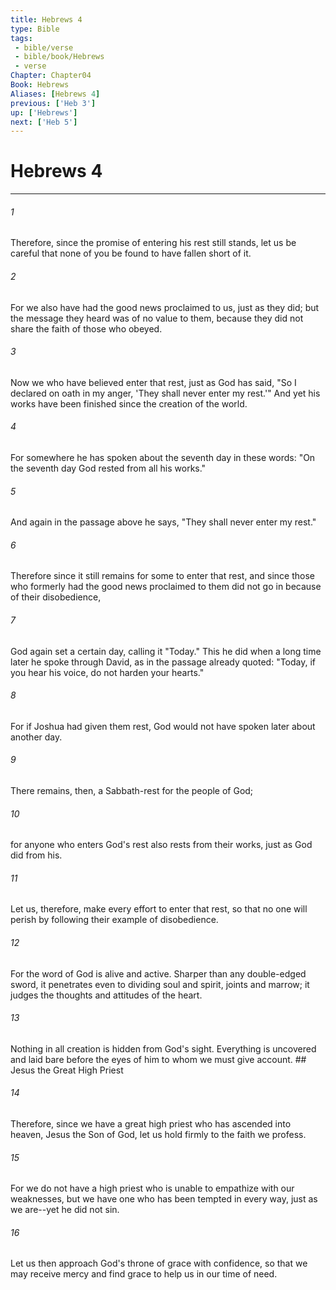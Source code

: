 ```yaml
---
title: Hebrews 4
type: Bible
tags:
 - bible/verse
 - bible/book/Hebrews
 - verse
Chapter: Chapter04
Book: Hebrews
Aliases: [Hebrews 4]
previous: ['Heb 3']
up: ['Hebrews']
next: ['Heb 5']
---
```

# Hebrews 4

***


###### 1 
Therefore, since the promise of entering his rest still stands, let us be careful that none of you be found to have fallen short of it. 

###### 2 
For we also have had the good news proclaimed to us, just as they did; but the message they heard was of no value to them, because they did not share the faith of those who obeyed. 

###### 3 
Now we who have believed enter that rest, just as God has said, "So I declared on oath in my anger, 'They shall never enter my rest.'" And yet his works have been finished since the creation of the world. 

###### 4 
For somewhere he has spoken about the seventh day in these words: "On the seventh day God rested from all his works." 

###### 5 
And again in the passage above he says, "They shall never enter my rest." 

###### 6 
Therefore since it still remains for some to enter that rest, and since those who formerly had the good news proclaimed to them did not go in because of their disobedience, 

###### 7 
God again set a certain day, calling it "Today." This he did when a long time later he spoke through David, as in the passage already quoted: "Today, if you hear his voice, do not harden your hearts." 

###### 8 
For if Joshua had given them rest, God would not have spoken later about another day. 

###### 9 
There remains, then, a Sabbath-rest for the people of God; 

###### 10 
for anyone who enters God's rest also rests from their works, just as God did from his. 

###### 11 
Let us, therefore, make every effort to enter that rest, so that no one will perish by following their example of disobedience. 

###### 12 
For the word of God is alive and active. Sharper than any double-edged sword, it penetrates even to dividing soul and spirit, joints and marrow; it judges the thoughts and attitudes of the heart. 

###### 13 
Nothing in all creation is hidden from God's sight. Everything is uncovered and laid bare before the eyes of him to whom we must give account. ## Jesus the Great High Priest 

###### 14 
Therefore, since we have a great high priest who has ascended into heaven, Jesus the Son of God, let us hold firmly to the faith we profess. 

###### 15 
For we do not have a high priest who is unable to empathize with our weaknesses, but we have one who has been tempted in every way, just as we are--yet he did not sin. 

###### 16 
Let us then approach God's throne of grace with confidence, so that we may receive mercy and find grace to help us in our time of need. 
